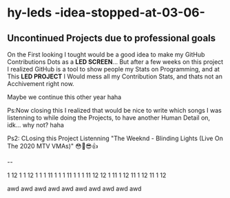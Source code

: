 # hy-leds -idea-stopped-at-03-06-

## Uncontinued Projects due to professional goals

On the First looking I tought would be a good idea to make my GitHub Contributions Dots as a **LED SCREEN**...
But after a few weeks on this project I realized GitHub is a tool to show people my Stats on Programming,
and at This **LED PROJECT** I Would mess all my Contribution Stats, and thats not an Acchivement right now.

Maybe we continue this other year haha

Ps:Now closing this I realized that would be nice to write which songs I was listenning to while doing the Projects, to have another Human Detail on, idk... why not? haha

Ps2: CLosing this Project Listenning "The Weeknd - Blinding Lights (Live On The 2020 MTV VMAs)" 😳🤝😎👍


--

1  12 1  1
12 1  1  1
11 1  1  1
11 1  1  1
11 12 12 1
11 1  12
11 1  12
11 1  12



awd
awd
awd
awd
awd
awd
awd
awd
awd
awd



